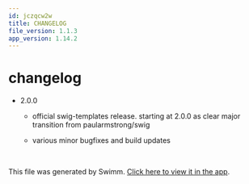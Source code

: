 ```yaml
---
id: jczqcw2w
title: CHANGELOG
file_version: 1.1.3
app_version: 1.14.2
---
```


# changelog

*   2.0.0

    *   official swig-templates release. starting at 2.0.0 as clear major transition from paularmstrong/swig

    *   various minor bugfixes and build updates

<br/>

This file was generated by Swimm. [Click here to view it in the app](https://app.swimm.io/repos/Z2l0aHViJTNBJTNBYmxvZyUzQSUzQXdlbmZlbmd3YW5n/docs/jczqcw2w).
